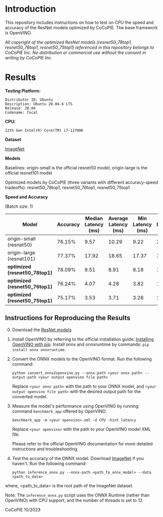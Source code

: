 # Introduction

This repository includes instructions on how to test on CPU the speed and accuracy of the ResNet models optimized by CoCoPIE. The base framework is OpenVINO. 

*All copyright of the optimized ResNet models (resnet50_78top1, resnet50_76top1, resnet50_75top1) referenced in this repository belongs to CoCoPIE Inc. No distribution or commercial use without the consent in writing by CoCoPIE Inc.*

# Results


**Testing Platform:**
```
Distributor ID: Ubuntu
Description: Ubuntu 20.04.6 LTS
Release: 20.04
Codename: focal
```

**CPU:**
```
12th Gen Intel(R) Core(TM) i7-12700K
```

**Dataset**

[ImageNet](https://www.image-net.org/download.php)

**Models**

  Baselines: origin-small is the official resnet50 model, origin-large is the official resnet101 model
  
  Optimized models by CoCoPIE (three variants with different accuracy-speed tradeoffs): resnet50_78top1, resnet50_76top1, resnet50_75top1

**Speed and Accuracy**

(Batch size: 1)

| Model             | Accuracy   | Median Latency (ms) | Average Latency (ms) | Min Latency (ms) | Max Latency (ms) | FPS    | FLOPs (G)   | Params (M)    |
|-------------------|------------|---------------------|----------------------|------------------|------------------|--------|-------------|---------------|
| origin-small (resnet50)   | 76.15%     | 9.57                | 10.29                | 9.22             | 28.45            | 96.26  | 4.11 | 25.55    |
| origin-large (resnet101)  | 77.37%     | 17.92               | 18.65                | 17.37            | 30.93            | 53.35  | 7.83  | 44.55      |
| **optimized (resnet50_78top1)**   | 78.09%     | 8.51                | 8.91                 | 8.18             | 18.25            | 111.17 | 3.38   | 21.81     |
| **optimized (resnet50_76top1)**   | 76.24%     | 4.07                | 4.28                 | 3.82             | 12.17            | 228.85 | 1.41  | 11.14     |
| **optimized (resnet50_75top1)**   | 75.17%     | 3.53                | 3.71                 | 3.26             | 10.87            | 263.25 | 1.21 | 9.10      |


## Instructions for Reproducing the Results

0. Download the [ResNet models](https://cocopieai-my.sharepoint.com/:f:/g/personal/xipeng_shen_cocopie_ai/Ep7pcuZ4PGVPnJVWzq_M95IB84CIHP7QdThLKIpYZK8x4g?email=jay.liu%40cocopie.ai&e=90nOPj)

1. Install OpenVINO by referring to the official installation guide: [Installing OpenVINO with pip](https://docs.openvino.ai/2023.1/openvino_docs_install_guides_installing_openvino_pip.html). Install onnx and onnxruntime by commands: `pip install onnx onnxruntime`. 

2. Convert the ONNX models to the OpenVINO format. Run the following command:
   ```
   python convert_onnx2openvino.py --onnx-path <your onnx path> --output-path <your output openvino file path>
   ```
   Replace `<your onnx path>` with the path to your ONNX model, and `<your output openvino file path>` with the desired output path for the converted model.

3. Measure the model's performance using OpenVINO by running command `benchmark_app` offered by OpenVINO. 
   ```
   benchmark_app -m <your openvino>.xml -d CPU -hint latency
   ```
   Replace `<your openvino>` with the path to your OpenVINO model XML file.

   Please refer to the official OpenVINO documentation for more detailed instructions and troubleshooting.

4. Test the accuracy of the ONNX model. Download [ImageNet](https://www.image-net.org/download.php) if you haven't. Run the following command:

   ```
   python inference_onnx.py --onnx-path <path_to_onnx_model> --data <path_to_data>
   ```
where, <path_to_data> is the root path of the ImageNet dataset. 

   Note: The `inference_onnx.py` script uses the ONNX Runtime (rather than OpenVINO) with CPU support, and the number of threads is set to 12. 


CoCoPIE
10/2023
